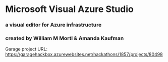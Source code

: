 # Microsoft Visual Azure Studio
### a visual editor for Azure infrastructure
### created by William M Mortl & Amanda Kaufman
Garage project URL: https://garagehackbox.azurewebsites.net/hackathons/1857/projects/80498
